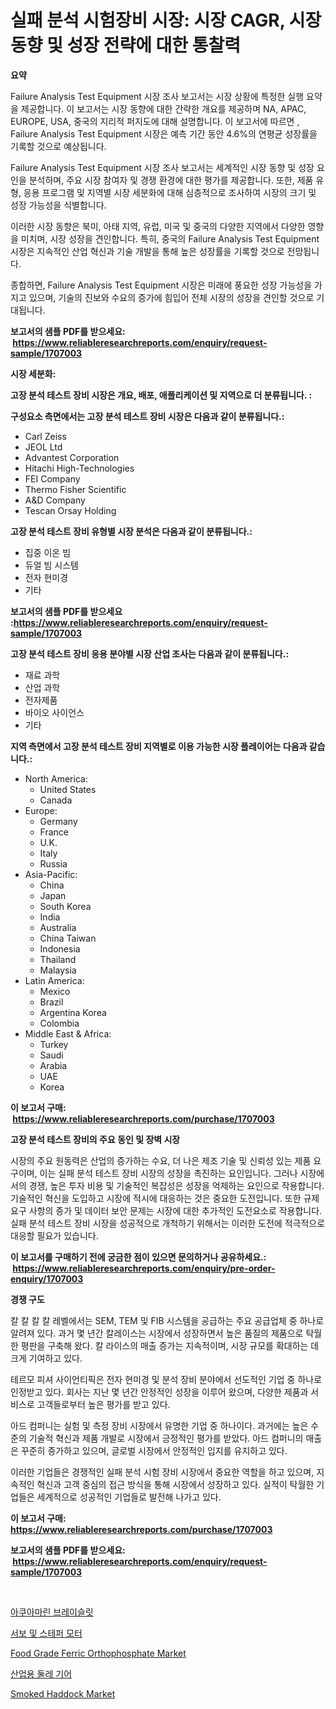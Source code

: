 <p><h1>실패 분석 시험장비 시장: 시장 CAGR, 시장 동향 및 성장 전략에 대한 통찰력</h1></p><p><strong>요약</strong></p>
<p><p>Failure Analysis Test Equipment 시장 조사 보고서는 시장 상황에 특정한 실행 요약을 제공합니다. 이 보고서는 시장 동향에 대한 간략한 개요를 제공하며 NA, APAC, EUROPE, USA, 중국의 지리적 퍼지도에 대해 설명합니다. 이 보고서에 따르면 , Failure Analysis Test Equipment 시장은 예측 기간 동안 4.6%의 연평균 성장률을 기록할 것으로 예상됩니다.</p><p>Failure Analysis Test Equipment 시장 조사 보고서는 세계적인 시장 동향 및 성장 요인을 분석하며, 주요 시장 참여자 및 경쟁 환경에 대한 평가를 제공합니다. 또한, 제품 유형, 응용 프로그램 및 지역별 시장 세분화에 대해 심층적으로 조사하여 시장의 크기 및 성장 가능성을 식별합니다.</p><p>이러한 시장 동향은 북미, 아태 지역, 유럽, 미국 및 중국의 다양한 지역에서 다양한 영향을 미치며, 시장 성장을 견인합니다. 특히, 중국의 Failure Analysis Test Equipment 시장은 지속적인 산업 혁신과 기술 개발을 통해 높은 성장률을 기록할 것으로 전망됩니다.</p><p>종합하면, Failure Analysis Test Equipment 시장은 미래에 풍요한 성장 가능성을 가지고 있으며, 기술의 진보와 수요의 증가에 힘입어 전체 시장의 성장을 견인할 것으로 기대됩니다.</p></p>
<p><strong>보고서의 샘플 PDF를 받으세요: &nbsp;<a href="https://www.reliableresearchreports.com/enquiry/request-sample/1707003">https://www.reliableresearchreports.com/enquiry/request-sample/1707003</a></strong></p>
<p><strong>시장 세분화:</strong></p>
<p><strong> 고장 분석 테스트 장비 시장은 개요, 배포, 애플리케이션 및 지역으로 더 분류됩니다. :</strong></p>
<p><strong>구성요소 측면에서는 고장 분석 테스트 장비 시장은 다음과 같이 분류됩니다.:</strong></p>
<p><ul><li>Carl Zeiss</li><li>JEOL Ltd</li><li>Advantest Corporation</li><li>Hitachi High-Technologies</li><li>FEI Company</li><li>Thermo Fisher Scientific</li><li>A&D Company</li><li>Tescan Orsay Holding</li></ul></p>
<p><strong> 고장 분석 테스트 장비 유형별 시장 분석은 다음과 같이 분류됩니다.:</strong></p>
<p><ul><li>집중 이온 빔</li><li>듀얼 빔 시스템</li><li>전자 현미경</li><li>기타</li></ul></p>
<p><strong>보고서의 샘플 PDF를 받으세요 :<a href="https://www.reliableresearchreports.com/enquiry/request-sample/1707003">https://www.reliableresearchreports.com/enquiry/request-sample/1707003</a></strong></p>
<p><strong> 고장 분석 테스트 장비 응용 분야별 시장 산업 조사는 다음과 같이 분류됩니다.:</strong></p>
<p><ul><li>재료 과학</li><li>산업 과학</li><li>전자제품</li><li>바이오 사이언스</li><li>기타</li></ul></p>
<p><strong>지역 측면에서 고장 분석 테스트 장비 지역별로 이용 가능한 시장 플레이어는 다음과 같습니다.:</strong></p>
<p><ul>
    <li>
        North America:
        <ul>
            <li>United States</li>
            <li>Canada</li>
        </ul>
    </li>
    <li>
        Europe:
        <ul>
            <li>Germany</li>
            <li>France</li>
            <li>U.K.</li>
            <li>Italy</li>
            <li>Russia</li>
        </ul>
    </li>
    <li>
        Asia-Pacific:
        <ul>
            <li>China</li>
            <li>Japan</li>
            <li>South Korea</li>
            <li>India</li>
            <li>Australia</li>
            <li>China Taiwan</li>
            <li>Indonesia</li>
            <li>Thailand</li>
            <li>Malaysia</li>
        </ul>
    </li>
    <li>
        Latin America:
        <ul>
            <li>Mexico</li>
            <li>Brazil</li>
            <li>Argentina Korea</li>
            <li>Colombia</li>
        </ul>
    </li>
    <li>
        Middle East & Africa:
        <ul>
            <li>Turkey</li>
            <li>Saudi</li>
            <li>Arabia</li>
            <li>UAE</li>
            <li>Korea</li>
        </ul>
    </li>
    </ul></p>
<p><strong>이 보고서 구매: &nbsp;<a href="https://www.reliableresearchreports.com/purchase/1707003">https://www.reliableresearchreports.com/purchase/1707003</a></strong></p>
<p><strong>고장 분석 테스트 장비의 주요 동인 및 장벽 시장</strong></p>
<p><p>시장의 주요 원동력은 산업의 증가하는 수요, 더 나은 제조 기술 및 신뢰성 있는 제품 요구이며, 이는 실패 분석 테스트 장비 시장의 성장을 촉진하는 요인입니다. 그러나 시장에서의 경쟁, 높은 투자 비용 및 기술적인 복잡성은 성장을 억제하는 요인으로 작용합니다. 기술적인 혁신을 도입하고 시장에 적시에 대응하는 것은 중요한 도전입니다. 또한 규제 요구 사항의 증가 및 데이터 보안 문제는 시장에 대한 추가적인 도전요소로 작용합니다. 실패 분석 테스트 장비 시장을 성공적으로 개척하기 위해서는 이러한 도전에 적극적으로 대응할 필요가 있습니다.</p></p>
<p><strong>이 보고서를 구매하기 전에 궁금한 점이 있으면 문의하거나 공유하세요.: &nbsp;<a href="https://www.reliableresearchreports.com/enquiry/pre-order-enquiry/1707003">https://www.reliableresearchreports.com/enquiry/pre-order-enquiry/1707003</a></strong></p>
<p><strong>경쟁 구도</strong></p>
<p><p>칼 칼 칼 칼 레벨에서는 SEM, TEM 및 FIB 시스템을 공급하는 주요 공급업체 중 하나로 알려져 있다. 과거 몇 년간 칼레이스는 시장에서 성장하면서 높은 품질의 제품으로 탁월한 평판을 구축해 왔다. 칼 라이스의 매출 증가는 지속적이며, 시장 규모를 확대하는 데 크게 기여하고 있다.</p><p>테르모 피셔 사이언티픽은 전자 현미경 및 분석 장비 분야에서 선도적인 기업 중 하나로 인정받고 있다. 회사는 지난 몇 년간 안정적인 성장을 이루어 왔으며, 다양한 제품과 서비스로 고객들로부터 높은 평가를 받고 있다.</p><p>아드 컴퍼니는 실험 및 측정 장비 시장에서 유명한 기업 중 하나이다. 과거에는 높은 수준의 기술적 혁신과 제품 개발로 시장에서 긍정적인 평가를 받았다. 아드 컴퍼니의 매출은 꾸준히 증가하고 있으며, 글로벌 시장에서 안정적인 입지를 유지하고 있다.</p><p>이러한 기업들은 경쟁적인 실패 분석 시험 장비 시장에서 중요한 역할을 하고 있으며, 지속적인 혁신과 고객 중심의 접근 방식을 통해 시장에서 성장하고 있다. 실적이 탁월한 기업들은 세계적으로 성공적인 기업들로 발전해 나가고 있다.</p></p>
<p><strong>이 보고서 구매: &nbsp; <a href="https://www.reliableresearchreports.com/purchase/1707003">https://www.reliableresearchreports.com/purchase/1707003</a></strong></p>
<p><strong>보고서의 샘플 PDF를 받으세요: &nbsp;<a href="https://www.reliableresearchreports.com/enquiry/request-sample/1707003">https://www.reliableresearchreports.com/enquiry/request-sample/1707003</a></strong><strong></strong></p>
<p>&nbsp;</p>
<p><p><a href="https://medium.com/@vlcostes/%EC%95%84%EC%BF%A0%EC%95%84%EB%A7%88%EB%A6%B0-%ED%8C%94%EC%B0%8C-%EC%8B%9C%EC%9E%A5-%EA%B7%9C%EB%AA%A8%EB%8A%94-%EC%A0%84-%EC%84%B8%EA%B3%84-%EC%82%B0%EC%97%85%EC%97%90%EC%84%9C-%EC%B5%9C%EC%A0%81%EC%9D%98-%EB%A7%88%EC%BC%80%ED%8C%85-%EC%B1%84%EB%84%90%EC%9D%84-%EB%B3%B4%EC%97%AC%EC%A4%8D%EB%8B%88%EB%8B%A4-84b54bf2ca84">아쿠아마린 브레이슬릿</a></p><p><a href="https://github.com/vs019sa3m8x/Market-Research-Report-List-1/blob/main/81647133388.md">서보 및 스테퍼 모터</a></p><p><a href="https://issuu.com/reportprime-2/docs/food-grade-ferric-orthophosphate-market-size-2030.">Food Grade Ferric Orthophosphate Market</a></p><p><a href="https://github.com/lzrvbyqzftro57/Market-Research-Report-List-1/blob/main/87720473387.md">산업용 둘레 기어</a></p><p><a href="https://github.com/mauripalmi/Market-Research-Report-List-2/blob/main/smoked-haddock-market.md">Smoked Haddock Market</a></p></p>